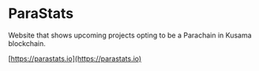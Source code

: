 # ParaStats

Website that shows upcoming projects opting to be a Parachain in Kusama blockchain.

[https://parastats.io](https://parastats.io)